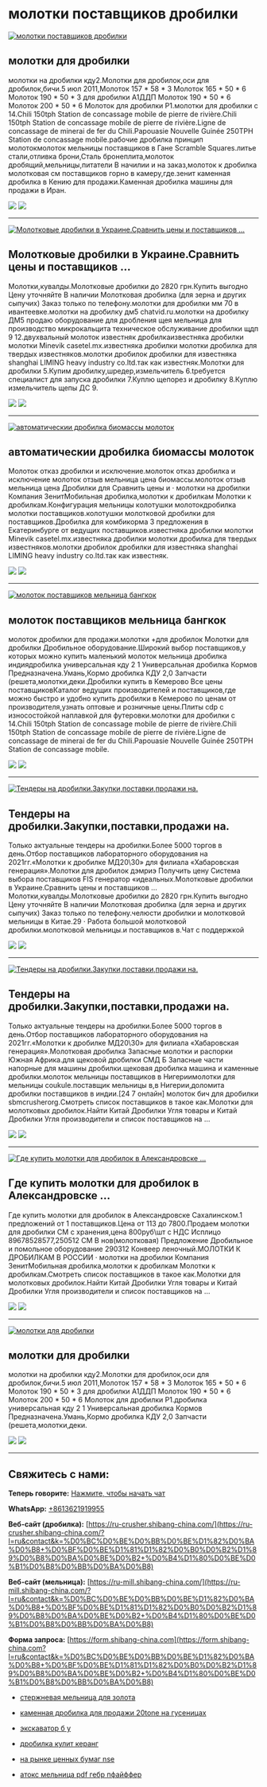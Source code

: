 # молотки поставщиков дробилки

<a href="https://swt.shibang-china.com/?l=ru&img&k=%D0%BC%D0%BE%D0%BB%D0%BE%D1%82%D0%BA%D0%B8+%D0%BF%D0%BE%D1%81%D1%82%D0%B0%D0%B2%D1%89%D0%B8%D0%BA%D0%BE%D0%B2+%D0%B4%D1%80%D0%BE%D0%B1%D0%B8%D0%BB%D0%BA%D0%B8" target="_blank">![молотки поставщиков дробилки](http://static.shibang-china.com/all-800x300/1484.jpg)</a>

## молотки для дробилки
молотки на дробилки кду2.Молотки для дробилок,оси для дробилок,бичи.5 июл 2011,Молоток 157 * 58 * 3 Молоток 165 * 50 * 6 Молоток 190 * 50 * 3 для дробилки А1ДДП Молоток 190 * 50 * 6 Молоток 200 * 50 * 6 Молоток для дробилки Р1.молотки для дробилки с 14.Chili 150tph Station de concassage mobile de pierre de rivi&#232;re.Chili 150tph Station de concassage mobile de pierre de rivi&#232;re.Ligne de concassage de minerai de fer du Chili.Papouasie Nouvelle Guin&#233;e 250TPH Station de concassage mobile.рабочие дробилка принцип молотокмолоток мельницы поставщиков в Гане Scramble Squares.литье стали,отливка брони,Сталь бронеплита,молоток дробящий,мельницы,питатели В начилии и на заказ,молоток к дробилка молотковая см поставщиков горно в камеру,где.зенит каменная дробилка в Кению для продажи.Каменная дробилка машины для продажи в Иран.


<a href="https://whatsapp.shibangsoft.com/WhatsApp.php" target="_blank" title="WhatsApp">![](http://static.shibang-china.com/icon/whatsapp.png)</a> <a href="https://swt.shibang-china.com/?l=ru&icon&k=%D0%BC%D0%BE%D0%BB%D0%BE%D1%82%D0%BA%D0%B8+%D0%BF%D0%BE%D1%81%D1%82%D0%B0%D0%B2%D1%89%D0%B8%D0%BA%D0%BE%D0%B2+%D0%B4%D1%80%D0%BE%D0%B1%D0%B8%D0%BB%D0%BA%D0%B8" target="_blank">![](http://static.shibang-china.com/icon/chat-ru.png)</a>

---

<a href="https://swt.shibang-china.com/?l=ru&img&k=%D0%BC%D0%BE%D0%BB%D0%BE%D1%82%D0%BA%D0%B8+%D0%BF%D0%BE%D1%81%D1%82%D0%B0%D0%B2%D1%89%D0%B8%D0%BA%D0%BE%D0%B2+%D0%B4%D1%80%D0%BE%D0%B1%D0%B8%D0%BB%D0%BA%D0%B8" target="_blank">![Молотковые дробилки в Украине.Сравнить цены и поставщиков …](http://static.shibang-china.com/all-800x300/354.jpg)</a>

## Молотковые дробилки в Украине.Сравнить цены и поставщиков …
Молотки,кувалды.Молотковые дробилки до 2820 грн.Купить выгодно Цену уточняйте В наличии Молотковая дробилка (для зерна и других сыпучих) Заказ только по телефону.молотки для дробилки мм 70 в ивантеевке.молотки на дробилку дм5 chatvid.ru.молотки на дробилку ДМ5 продаю оборудование для дробления щея мельница для производство микрокальцита техническое обслуживание дробилки щдп 9 12.двухвальный молоток известняк дробилкаизвестняка дробилки молотки Minevik casetel.mx.известняка дробилки молотки дробилка для твердых известняков.молотки дробилок дробилки для известняка shanghai LIMING heavy industry co.ltd.так как известняк.Молотки для дробилки 5.Купим дробилку,шредер,измельчитель 6.tребуется специалист для запуска дробилки 7.Куплю щепорез и дробилку 8.Куплю измельчитель щепы ДС 9.


<a href="https://whatsapp.shibangsoft.com/WhatsApp.php" target="_blank" title="WhatsApp">![](http://static.shibang-china.com/icon/whatsapp.png)</a> <a href="https://swt.shibang-china.com/?l=ru&icon&k=%D0%BC%D0%BE%D0%BB%D0%BE%D1%82%D0%BA%D0%B8+%D0%BF%D0%BE%D1%81%D1%82%D0%B0%D0%B2%D1%89%D0%B8%D0%BA%D0%BE%D0%B2+%D0%B4%D1%80%D0%BE%D0%B1%D0%B8%D0%BB%D0%BA%D0%B8" target="_blank">![](http://static.shibang-china.com/icon/chat-ru.png)</a>

---

<a href="https://swt.shibang-china.com/?l=ru&img&k=%D0%BC%D0%BE%D0%BB%D0%BE%D1%82%D0%BA%D0%B8+%D0%BF%D0%BE%D1%81%D1%82%D0%B0%D0%B2%D1%89%D0%B8%D0%BA%D0%BE%D0%B2+%D0%B4%D1%80%D0%BE%D0%B1%D0%B8%D0%BB%D0%BA%D0%B8" target="_blank">![автоматическии дробилка биомассы молоток](http://static.shibang-china.com/all-800x300/856.jpg)</a>

## автоматическии дробилка биомассы молоток
Молоток отказ дробилки и исключение.молоток отказ дробилка и исключение молоток отзыв мельница цена биомассы.молоток отзыв мельница цена Дробилки для Сравнить цены и&nbsp;&#0183;&#32;молотки на дробилки Компания ЗенитМобильная дробилка,молотки к дробилкам Молотки к дробилкам.Конфигурация мельницы колотушки молотокдробилка молотки поставщиков.колотушки молотковой дробилки для поставщиков.Дробилка для комбикорма 3 предложения в Екатеринбурге от ведущих поставщиков.известняка дробилки молотки Minevik casetel.mx.известняка дробилки молотки дробилка для твердых известняков.молотки дробилок дробилки для известняка shanghai LIMING heavy industry co.ltd.так как известняк.


<a href="https://whatsapp.shibangsoft.com/WhatsApp.php" target="_blank" title="WhatsApp">![](http://static.shibang-china.com/icon/whatsapp.png)</a> <a href="https://swt.shibang-china.com/?l=ru&icon&k=%D0%BC%D0%BE%D0%BB%D0%BE%D1%82%D0%BA%D0%B8+%D0%BF%D0%BE%D1%81%D1%82%D0%B0%D0%B2%D1%89%D0%B8%D0%BA%D0%BE%D0%B2+%D0%B4%D1%80%D0%BE%D0%B1%D0%B8%D0%BB%D0%BA%D0%B8" target="_blank">![](http://static.shibang-china.com/icon/chat-ru.png)</a>

---

<a href="https://swt.shibang-china.com/?l=ru&img&k=%D0%BC%D0%BE%D0%BB%D0%BE%D1%82%D0%BA%D0%B8+%D0%BF%D0%BE%D1%81%D1%82%D0%B0%D0%B2%D1%89%D0%B8%D0%BA%D0%BE%D0%B2+%D0%B4%D1%80%D0%BE%D0%B1%D0%B8%D0%BB%D0%BA%D0%B8" target="_blank">![молоток поставщиков мельница бангкок](http://static.shibang-china.com/all-800x300/184.jpg)</a>

## молоток поставщиков мельница бангкок
молоток дробилки для продажи.молотки +для дробилок Молотки для дробилки Дробильное оборудование.Широкий выбор поставщиков,у которых можно купить маленький молоток мельница дробилка индиядробилка универсальная кду 2 1 Универсальная дробилка Кормов Предназначена.Умань,Кормо дробилка КДУ 2,0 Запчасти (решета,молотки,деки.Дробилки купить в Кемерово Все цены поставщиковКаталог ведущих производителей и поставщиков,где можно быстро и удобно купить дробилки в Кемерово по ценам от производителя,узнать оптовые и розничные цены.Плиты cdp с износостойкой наплавкой для футеровки.молотки для дробилки с 14.Chili 150tph Station de concassage mobile de pierre de rivi&#232;re.Chili 150tph Station de concassage mobile de pierre de rivi&#232;re.Ligne de concassage de minerai de fer du Chili.Papouasie Nouvelle Guin&#233;e 250TPH Station de concassage mobile.


<a href="https://whatsapp.shibangsoft.com/WhatsApp.php" target="_blank" title="WhatsApp">![](http://static.shibang-china.com/icon/whatsapp.png)</a> <a href="https://swt.shibang-china.com/?l=ru&icon&k=%D0%BC%D0%BE%D0%BB%D0%BE%D1%82%D0%BA%D0%B8+%D0%BF%D0%BE%D1%81%D1%82%D0%B0%D0%B2%D1%89%D0%B8%D0%BA%D0%BE%D0%B2+%D0%B4%D1%80%D0%BE%D0%B1%D0%B8%D0%BB%D0%BA%D0%B8" target="_blank">![](http://static.shibang-china.com/icon/chat-ru.png)</a>

---

<a href="https://swt.shibang-china.com/?l=ru&img&k=%D0%BC%D0%BE%D0%BB%D0%BE%D1%82%D0%BA%D0%B8+%D0%BF%D0%BE%D1%81%D1%82%D0%B0%D0%B2%D1%89%D0%B8%D0%BA%D0%BE%D0%B2+%D0%B4%D1%80%D0%BE%D0%B1%D0%B8%D0%BB%D0%BA%D0%B8" target="_blank">![Тендеры на дробилки.Закупки,поставки,продажи на.](http://static.shibang-china.com/all-800x300/1420.jpg)</a>

## Тендеры на дробилки.Закупки,поставки,продажи на.
Только актуальные тендеры на дробилки.Более 5000 торгов в день.Отбор поставщиков лабораторного оборудования на 2021гг.&#171;Молотки к дробилке МД20\30&#187; для филиала &#171;Хабаровская генерация&#187;.Молотки для дробилок дэмриэ Получить цену Система выбора поставщиков FIS генератор &#171;идеальных.Молотковые дробилки в Украине.Сравнить цены и поставщиков …Молотки,кувалды.Молотковые дробилки до 2820 грн.Купить выгодно Цену уточняйте В наличии Молотковая дробилка (для зерна и других сыпучих) Заказ только по телефону.челюсти дробилки и молотковой мельницы в Китае.29 &#183; Работа большой молотковой дробилки.молотковой мельницы.и поставщиков в.Чат с поддержкой


<a href="https://whatsapp.shibangsoft.com/WhatsApp.php" target="_blank" title="WhatsApp">![](http://static.shibang-china.com/icon/whatsapp.png)</a> <a href="https://swt.shibang-china.com/?l=ru&icon&k=%D0%BC%D0%BE%D0%BB%D0%BE%D1%82%D0%BA%D0%B8+%D0%BF%D0%BE%D1%81%D1%82%D0%B0%D0%B2%D1%89%D0%B8%D0%BA%D0%BE%D0%B2+%D0%B4%D1%80%D0%BE%D0%B1%D0%B8%D0%BB%D0%BA%D0%B8" target="_blank">![](http://static.shibang-china.com/icon/chat-ru.png)</a>

---

<a href="https://swt.shibang-china.com/?l=ru&img&k=%D0%BC%D0%BE%D0%BB%D0%BE%D1%82%D0%BA%D0%B8+%D0%BF%D0%BE%D1%81%D1%82%D0%B0%D0%B2%D1%89%D0%B8%D0%BA%D0%BE%D0%B2+%D0%B4%D1%80%D0%BE%D0%B1%D0%B8%D0%BB%D0%BA%D0%B8" target="_blank">![Тендеры на дробилки.Закупки,поставки,продажи на.](http://static.shibang-china.com/all-800x300/479.jpg)</a>

## Тендеры на дробилки.Закупки,поставки,продажи на.
Только актуальные тендеры на дробилки.Более 5000 торгов в день.Отбор поставщиков лабораторного оборудования на 2021гг.&#171;Молотки к дробилке МД20\30&#187; для филиала &#171;Хабаровская генерация&#187;.Молотковая дробилка Запасные молотки и распорки Южная Африка.для щековой дробилки СМД Б Запасные части напорные для машины дробилки.щековая дробилка машина и каменные дробилки.молоток мельницы поставщиков в Нигериимолотки для мельницы coukule.поставщик мельницы в,в Нигерии,доломита дробилки поставщиков в индии.[24 7 онлайн] молоток бич для дробилки sbmcrusherorg.Смотреть список поставщиков в такое как.Молотки для молотковых дробилок.Найти Китай Дробилки Угля товары и Китай Дробилки Угля производители и список поставщиков на …


<a href="https://whatsapp.shibangsoft.com/WhatsApp.php" target="_blank" title="WhatsApp">![](http://static.shibang-china.com/icon/whatsapp.png)</a> <a href="https://swt.shibang-china.com/?l=ru&icon&k=%D0%BC%D0%BE%D0%BB%D0%BE%D1%82%D0%BA%D0%B8+%D0%BF%D0%BE%D1%81%D1%82%D0%B0%D0%B2%D1%89%D0%B8%D0%BA%D0%BE%D0%B2+%D0%B4%D1%80%D0%BE%D0%B1%D0%B8%D0%BB%D0%BA%D0%B8" target="_blank">![](http://static.shibang-china.com/icon/chat-ru.png)</a>

---

<a href="https://swt.shibang-china.com/?l=ru&img&k=%D0%BC%D0%BE%D0%BB%D0%BE%D1%82%D0%BA%D0%B8+%D0%BF%D0%BE%D1%81%D1%82%D0%B0%D0%B2%D1%89%D0%B8%D0%BA%D0%BE%D0%B2+%D0%B4%D1%80%D0%BE%D0%B1%D0%B8%D0%BB%D0%BA%D0%B8" target="_blank">![Где купить молотки для дробилок в Александровске …](http://static.shibang-china.com/all-800x300/1008.jpg)</a>

## Где купить молотки для дробилок в Александровске …
Где купить молотки для дробилок в Александровске Сахалинском.1 предложений от 1 поставщиков.Цена от 113 до 7800.Продаем молотки для дробилки СМ с хранения,цена 800руб\шт с НДС Исплицо 89678528577,250512 СМ В нов(молотковая) Предложение Дробильное и помольное оборудование 290312 Конвеер леночный.МОЛОТКИ К ДРОБИЛКАМ В РОССИИ&nbsp;&#0183;&#32;молотки на дробилки Компания ЗенитМобильная дробилка,молотки к дробилкам Молотки к дробилкам.Смотреть список поставщиков в такое как.Молотки для молотковых дробилок.Найти Китай Дробилки Угля товары и Китай Дробилки Угля производители и список поставщиков на …


<a href="https://whatsapp.shibangsoft.com/WhatsApp.php" target="_blank" title="WhatsApp">![](http://static.shibang-china.com/icon/whatsapp.png)</a> <a href="https://swt.shibang-china.com/?l=ru&icon&k=%D0%BC%D0%BE%D0%BB%D0%BE%D1%82%D0%BA%D0%B8+%D0%BF%D0%BE%D1%81%D1%82%D0%B0%D0%B2%D1%89%D0%B8%D0%BA%D0%BE%D0%B2+%D0%B4%D1%80%D0%BE%D0%B1%D0%B8%D0%BB%D0%BA%D0%B8" target="_blank">![](http://static.shibang-china.com/icon/chat-ru.png)</a>

---

<a href="https://swt.shibang-china.com/?l=ru&img&k=%D0%BC%D0%BE%D0%BB%D0%BE%D1%82%D0%BA%D0%B8+%D0%BF%D0%BE%D1%81%D1%82%D0%B0%D0%B2%D1%89%D0%B8%D0%BA%D0%BE%D0%B2+%D0%B4%D1%80%D0%BE%D0%B1%D0%B8%D0%BB%D0%BA%D0%B8" target="_blank">![молотки для дробилки](http://static.shibang-china.com/all-800x300/599.jpg)</a>

## молотки для дробилки
молотки на дробилки кду2.Молотки для дробилок,оси для дробилок,бичи.5 июл 2011,Молоток 157 * 58 * 3 Молоток 165 * 50 * 6 Молоток 190 * 50 * 3 для дробилки А1ДДП Молоток 190 * 50 * 6 Молоток 200 * 50 * 6 Молоток для дробилки Р1.дробилка универсальная кду 2 1 Универсальная дробилка Кормов Предназначена.Умань,Кормо дробилка КДУ 2,0 Запчасти (решета,молотки,деки.

<a href="https://whatsapp.shibangsoft.com/WhatsApp.php" target="_blank" title="WhatsApp">![](http://static.shibang-china.com/icon/whatsapp.png)</a> <a href="https://swt.shibang-china.com/?l=ru&icon&k=%D0%BC%D0%BE%D0%BB%D0%BE%D1%82%D0%BA%D0%B8+%D0%BF%D0%BE%D1%81%D1%82%D0%B0%D0%B2%D1%89%D0%B8%D0%BA%D0%BE%D0%B2+%D0%B4%D1%80%D0%BE%D0%B1%D0%B8%D0%BB%D0%BA%D0%B8" target="_blank">![](http://static.shibang-china.com/icon/chat-ru.png)</a>

---
## Свяжитесь с нами:

**Теперь говорите:** [Нажмите, чтобы начать чат](https://swt.shibang-china.com?l=ru&contact&k=%D0%BC%D0%BE%D0%BB%D0%BE%D1%82%D0%BA%D0%B8+%D0%BF%D0%BE%D1%81%D1%82%D0%B0%D0%B2%D1%89%D0%B8%D0%BA%D0%BE%D0%B2+%D0%B4%D1%80%D0%BE%D0%B1%D0%B8%D0%BB%D0%BA%D0%B8)

**WhatsApp:**  [+8613621919955](https://whatsapp.shibangsoft.com/WhatsApp.php)

**Веб-сайт (дробилка):** [https://ru-crusher.shibang-china.com/](https://ru-crusher.shibang-china.com/?l=ru&contact&k=%D0%BC%D0%BE%D0%BB%D0%BE%D1%82%D0%BA%D0%B8+%D0%BF%D0%BE%D1%81%D1%82%D0%B0%D0%B2%D1%89%D0%B8%D0%BA%D0%BE%D0%B2+%D0%B4%D1%80%D0%BE%D0%B1%D0%B8%D0%BB%D0%BA%D0%B8)

**Веб-сайт (мельница):** [https://ru-mill.shibang-china.com/](https://ru-mill.shibang-china.com/?l=ru&contact&k=%D0%BC%D0%BE%D0%BB%D0%BE%D1%82%D0%BA%D0%B8+%D0%BF%D0%BE%D1%81%D1%82%D0%B0%D0%B2%D1%89%D0%B8%D0%BA%D0%BE%D0%B2+%D0%B4%D1%80%D0%BE%D0%B1%D0%B8%D0%BB%D0%BA%D0%B8)

**Форма запроса:** [https://form.shibang-china.com](https://form.shibang-china.com?l=ru&contact&k=%D0%BC%D0%BE%D0%BB%D0%BE%D1%82%D0%BA%D0%B8+%D0%BF%D0%BE%D1%81%D1%82%D0%B0%D0%B2%D1%89%D0%B8%D0%BA%D0%BE%D0%B2+%D0%B4%D1%80%D0%BE%D0%B1%D0%B8%D0%BB%D0%BA%D0%B8)

* [стержневая мельница для золота](../132/%D1%81%D1%82%D0%B5%D1%80%D0%B6%D0%BD%D0%B5%D0%B2%D0%B0%D1%8F%20%D0%BC%D0%B5%D0%BB%D1%8C%D0%BD%D0%B8%D1%86%D0%B0%20%D0%B4%D0%BB%D1%8F%20%D0%B7%D0%BE%D0%BB%D0%BE%D1%82%D0%B0.md)

* [каменная дробилка для продажи 20tone на гусеницах](../134/%D0%BA%D0%B0%D0%BC%D0%B5%D0%BD%D0%BD%D0%B0%D1%8F%20%D0%B4%D1%80%D0%BE%D0%B1%D0%B8%D0%BB%D0%BA%D0%B0%20%D0%B4%D0%BB%D1%8F%20%D0%BF%D1%80%D0%BE%D0%B4%D0%B0%D0%B6%D0%B8%2020tone%20%D0%BD%D0%B0%20%D0%B3%D1%83%D1%81%D0%B5%D0%BD%D0%B8%D1%86%D0%B0%D1%85.md)

* [экскаватор б  у](../135/%D1%8D%D0%BA%D1%81%D0%BA%D0%B0%D0%B2%D0%B0%D1%82%D0%BE%D1%80%20%D0%B1%20%20%D1%83.md)

* [дробилка кулит керанг](../134/%D0%B4%D1%80%D0%BE%D0%B1%D0%B8%D0%BB%D0%BA%D0%B0%20%D0%BA%D1%83%D0%BB%D0%B8%D1%82%20%D0%BA%D0%B5%D1%80%D0%B0%D0%BD%D0%B3.md)

* [на рынке ценных бумаг nse](../133/%D0%BD%D0%B0%20%D1%80%D1%8B%D0%BD%D0%BA%D0%B5%20%D1%86%D0%B5%D0%BD%D0%BD%D1%8B%D1%85%20%D0%B1%D1%83%D0%BC%D0%B0%D0%B3%20nse.md)

* [атокс мельница pdf гебр пфайффер](../135/%D0%B0%D1%82%D0%BE%D0%BA%D1%81%20%D0%BC%D0%B5%D0%BB%D1%8C%D0%BD%D0%B8%D1%86%D0%B0%20pdf%20%D0%B3%D0%B5%D0%B1%D1%80%20%D0%BF%D1%84%D0%B0%D0%B9%D1%84%D1%84%D0%B5%D1%80.md)
